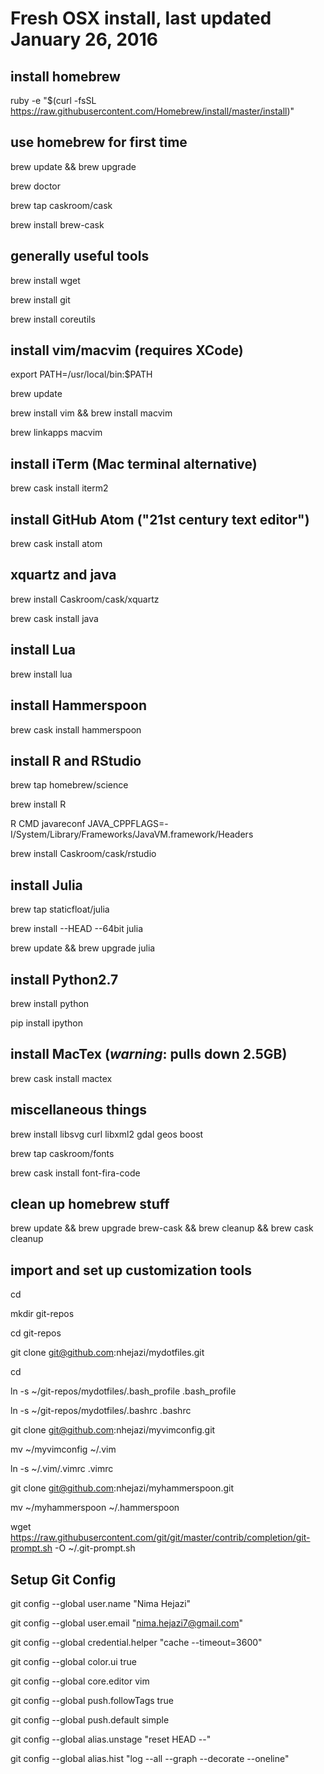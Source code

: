 # Fresh OSX install, last updated January 26, 2016

## install homebrew
ruby -e "$(curl -fsSL https://raw.githubusercontent.com/Homebrew/install/master/install)"


## use homebrew for first time
brew update && brew upgrade

brew doctor

brew tap caskroom/cask

brew install brew-cask


## generally useful tools
brew install wget

brew install git

brew install coreutils


## install vim/macvim (requires XCode)
export PATH=/usr/local/bin:$PATH

brew update

brew install vim && brew install macvim

brew linkapps macvim


## install iTerm (Mac terminal alternative)
brew cask install iterm2


## install GitHub Atom ("21st century text editor")
brew cask install atom


## xquartz and java
brew install Caskroom/cask/xquartz

brew cask install java


## install Lua
brew install lua


## install Hammerspoon
brew cask install hammerspoon


## install R and RStudio
brew tap homebrew/science

brew install R

R CMD javareconf JAVA_CPPFLAGS=-I/System/Library/Frameworks/JavaVM.framework/Headers

brew install Caskroom/cask/rstudio


## install Julia
brew tap staticfloat/julia

brew install --HEAD --64bit julia

brew update && brew upgrade julia


## install Python2.7
brew install python

pip install ipython


## install MacTex (_warning_: pulls down 2.5GB)
brew cask install mactex


## miscellaneous things
brew install libsvg curl libxml2 gdal geos boost

brew tap caskroom/fonts

brew cask install font-fira-code


## clean up homebrew stuff
brew update && brew upgrade brew-cask && brew cleanup && brew cask cleanup


## import and set up customization tools 
cd

mkdir git-repos

cd git-repos

git clone git@github.com:nhejazi/mydotfiles.git

cd

ln -s ~/git-repos/mydotfiles/.bash_profile .bash_profile

ln -s ~/git-repos/mydotfiles/.bashrc .bashrc

git clone git@github.com:nhejazi/myvimconfig.git

mv ~/myvimconfig ~/.vim

ln -s ~/.vim/.vimrc .vimrc

git clone git@github.com:nhejazi/myhammerspoon.git

mv ~/myhammerspoon ~/.hammerspoon

wget https://raw.githubusercontent.com/git/git/master/contrib/completion/git-prompt.sh -O ~/.git-prompt.sh


## Setup Git Config
git config --global user.name "Nima Hejazi"

git config --global user.email "nima.hejazi7@gmail.com"

git config --global credential.helper "cache --timeout=3600"

git config --global color.ui true

git config --global core.editor vim

git config --global push.followTags true

git config --global push.default simple

git config --global alias.unstage "reset HEAD --"

git config --global alias.hist "log --all --graph --decorate --oneline"
